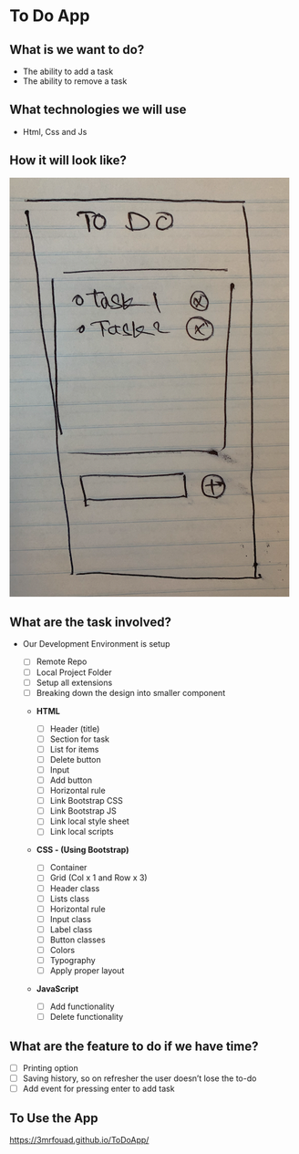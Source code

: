 # To Do App

## What is we want to do?

- The ability to add a task
- The ability to remove a task

## What technologies we will use

- Html, Css and Js

## How it will look like?

![IMG_0926.HEIC](./images/design.png)

## What are the task involved?

- Our Development Environment is setup

  - [ ] Remote Repo
  - [ ] Local Project Folder
  - [ ] Setup all extensions
  - [ ] Breaking down the design into smaller component

  - **HTML**

    - [ ] Header (title)
    - [ ] Section for task
    - [ ] List for items
    - [ ] Delete button
    - [ ] Input
    - [ ] Add button
    - [ ] Horizontal rule
    - [ ] Link Bootstrap CSS
    - [ ] Link Bootstrap JS
    - [ ] Link local style sheet
    - [ ] Link local scripts

  - **CSS - (Using Bootstrap)**

    - [ ] Container
    - [ ] Grid (Col x 1 and Row x 3)
    - [ ] Header class
    - [ ] Lists class
    - [ ] Horizontal rule
    - [ ] Input class
    - [ ] Label class
    - [ ] Button classes
    - [ ] Colors
    - [ ] Typography
    - [ ] Apply proper layout

  - **JavaScript**
    - [ ] Add functionality
    - [ ] Delete functionality

## What are the feature to do if we have time?

- [ ] Printing option
- [ ] Saving history, so on refresher the user doesn’t lose the to-do
- [ ] Add event for pressing enter to add task

## To Use the App

https://3mrfouad.github.io/ToDoApp/
